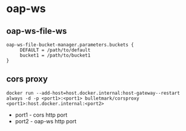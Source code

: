 # oap-ws

## oap-ws-file-ws

    oap-ws-file-bucket-manager.parameters.buckets {
         DEFAULT = /path/to/default
         bucket1 = /path/to/bucket1
    }

## cors proxy
    docker run --add-host=host.docker.internal:host-gateway--restart always -d -p <port1>:<port1> bulletmark/corsproxy <port1>:host.docker.internal:<port2>

- port1 - cors http port
- port2 - oap-ws http port

